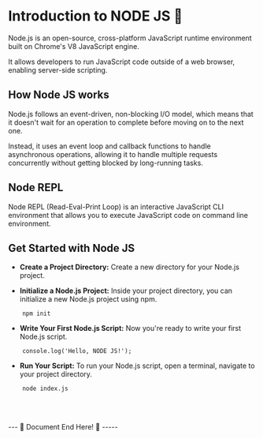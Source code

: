 # Introduction to NODE JS 🚀

Node.js is an open-source, cross-platform JavaScript runtime environment built on Chrome's V8 JavaScript engine. 

It allows developers to run JavaScript code outside of a web browser, enabling server-side scripting.


## How Node JS works

Node.js follows an event-driven, non-blocking I/O model, which means that it doesn't wait for an operation to complete before moving on to the next one. 

Instead, it uses an event loop and callback functions to handle asynchronous operations, allowing it to handle multiple requests concurrently without getting blocked by long-running tasks.

## Node REPL 
Node REPL (Read-Eval-Print Loop) is an interactive JavaScript CLI environment that allows you to execute JavaScript code on command line environment.

## Get Started with Node JS
- **Create a Project Directory:** Create a new directory for your Node.js project.

- **Initialize a Node.js Project:** Inside your project directory, you can initialize a new Node.js project using npm.

```
    npm init
```

- **Write Your First Node.js Script:** Now you're ready to write your first Node.js script.

```
    console.log('Hello, NODE JS!');
```

- **Run Your Script:** To run your Node.js script, open a terminal, navigate to your project directory.

```
    node index.js
```

<br>
<br>

--- 📄 Document End Here! 🎉 -----